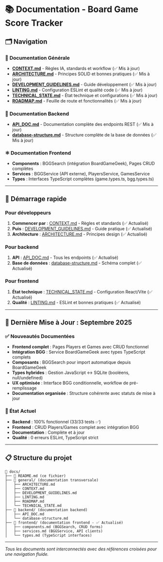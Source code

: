 # 📚 Documentation - Board Game Score Tracker

## 🗂️ Navigation

### 📄 **Documentation Générale**
- **[CONTEXT.md](general/CONTEXT.md)** - Règles IA, standards et workflow (✅ Mis à jour)
- **[ARCHITECTURE.md](general/ARCHITECTURE.md)** - Principes SOLID et bonnes pratiques (✅ Mis à jour)
- **[DEVELOPMENT_GUIDELINES.md](general/DEVELOPMENT_GUIDELINES.md)** - Guide développement (✅ Mis à jour)
- **[LINTING.md](general/LINTING.md)** - Configuration ESLint et qualité code (✅ Mis à jour)
- **[TECHNICAL_STATE.md](general/TECHNICAL_STATE.md)** - État technique et configurations (✅ Mis à jour)
- **[ROADMAP.md](general/ROADMAP.md)** - Feuille de route et fonctionnalités (✅ Mis à jour)

### 🔌 **Documentation Backend**
- **[API_DOC.md](backend/API_DOC.md)** - Documentation complète des endpoints REST (✅ Mis à jour)
- **[database-structure.md](backend/database-structure.md)** - Structure complète de la base de données (✅ Mis à jour)

### ⚛️ **Documentation Frontend**
- **Components** : BGGSearch (intégration BoardGameGeek), Pages CRUD complètes
- **Services** : BGGService (API externe), PlayersService, GamesService
- **Types** : Interfaces TypeScript complètes (game.types.ts, bgg.types.ts)

---

## 🚀 Démarrage rapide

### Pour développeurs
1. **Commencer par** : [CONTEXT.md](general/CONTEXT.md) - Règles et standards (✅ Actualisé)
2. **Puis** : [DEVELOPMENT_GUIDELINES.md](general/DEVELOPMENT_GUIDELINES.md) - Guide pratique (✅ Actualisé)
3. **Architecture** : [ARCHITECTURE.md](general/ARCHITECTURE.md) - Principes design (✅ Actualisé)

### Pour backend
1. **API** : [API_DOC.md](backend/API_DOC.md) - Tous les endpoints (✅ Actualisé)
2. **Base de données** : [database-structure.md](backend/database-structure.md) - Schéma complet (✅ Actualisé)

### Pour frontend
1. **État technique** : [TECHNICAL_STATE.md](general/TECHNICAL_STATE.md) - Configuration React/Vite (✅ Actualisé)
2. **Qualité** : [LINTING.md](general/LINTING.md) - ESLint et bonnes pratiques (✅ Actualisé)

---

## 📅 Dernière Mise à Jour : Septembre 2025

### ✅ Nouveautés Documentées
- **Frontend complet** : Pages Players et Games avec CRUD fonctionnel
- **Intégration BGG** : Service BoardGameGeek avec types TypeScript complets
- **Composants** : BGGSearch pour import automatique depuis BoardGameGeek
- **Types hybrides** : Gestion JavaScript ↔ SQLite (booléens, null/undefined)
- **UX optimisée** : Interface BGG conditionnelle, workflow de pré-remplissage
- **Documentation organisée** : Structure cohérente avec statuts de mise à jour

### 🎯 État Actuel
- **Backend** : 100% fonctionnel (33/33 tests ✅)
- **Frontend** : CRUD Players/Games complet avec intégration BGG
- **Documentation** : Complète et à jour
- **Qualité** : 0 erreurs ESLint, TypeScript strict

---

## 📋 Structure du projet

```
📁 docs/
├── 📄 README.md (ce fichier)
├── 📁 general/ (documentation transversale)
│   ├── ARCHITECTURE.md
│   ├── CONTEXT.md
│   ├── DEVELOPMENT_GUIDELINES.md
│   ├── LINTING.md
│   ├── ROADMAP.md
│   └── TECHNICAL_STATE.md
├── 📁 backend/ (documentation backend)
│   ├── API_DOC.md
│   └── database-structure.md
├── 📁 frontend/ (documentation frontend - ✅ Actualisé)
│   ├── components.md (BGGSearch, CRUD forms)
│   ├── services.md (BGGService, API clients)
│   └── types.md (TypeScript interfaces)
```

---

*Tous les documents sont interconnectés avec des références croisées pour une navigation fluide.*
